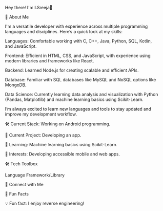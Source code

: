 Hey there! I'm I.Sreeja👋


🚀 About Me


I'm a versatile developer with experience across multiple programming languages and disciplines. Here’s a quick look at my skills:

Languages: Comfortable working with C, C++, Java, Python, SQL, Kotlin, and JavaScript.



Frontend: Efficient in HTML, CSS, and JavaScript, with experience using modern libraries and frameworks like React.



Backend: Learned Node.js for creating scalable and efficient APIs.



Database: Familiar with SQL databases like MySQL and NoSQL options like MongoDB.



Data Science: Currently learning data analysis and visualization with Python (Pandas, Matplotlib) and machine learning basics using Scikit-Learn.




I’m always excited to learn new languages and tools to stay updated and improve my development workflow.



🛠 Current Stack: Working on Android programming.


🎨 Current Project: Developing an app.


🌱 Learning: Machine learning basics using Scikit-Learn.



🤔 Interests: Developing accessible mobile and web apps.


🛠 Tech Toolbox


Language	Framework/Library
	
	
🤝 Connect with Me




🎉 Fun Facts


💡 Fun fact: I enjoy reverse engineering!
